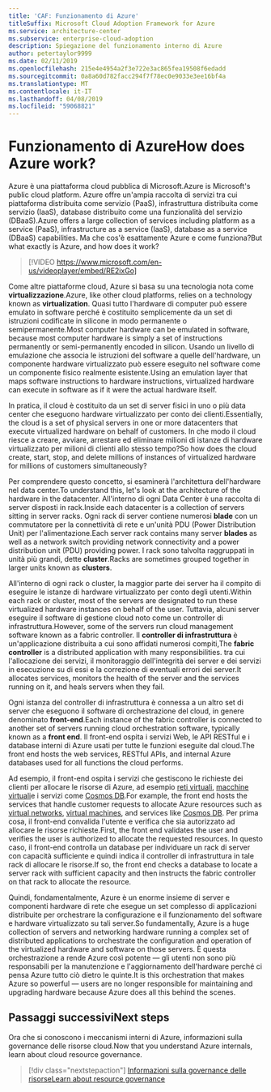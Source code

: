 ```yaml
---
title: 'CAF: Funzionamento di Azure'
titleSuffix: Microsoft Cloud Adoption Framework for Azure
ms.service: architecture-center
ms.subservice: enterprise-cloud-adoption
description: Spiegazione del funzionamento interno di Azure
author: petertaylor9999
ms.date: 02/11/2019
ms.openlocfilehash: 215e4e4954a2f3e722e3ac865fea19508f6edadd
ms.sourcegitcommit: 0a8a60d782facc294f7f78ec0e9033e3ee16bf4a
ms.translationtype: MT
ms.contentlocale: it-IT
ms.lasthandoff: 04/08/2019
ms.locfileid: "59068821"
---
```

<!-- markdownlint-disable MD026 -->

# <a name="how-does-azure-work"></a><span data-ttu-id="2e57b-103">Funzionamento di Azure</span><span class="sxs-lookup"><span data-stu-id="2e57b-103">How does Azure work?</span></span>

<span data-ttu-id="2e57b-104">Azure è una piattaforma cloud pubblica di Microsoft.</span><span class="sxs-lookup"><span data-stu-id="2e57b-104">Azure is Microsoft's public cloud platform.</span></span> <span data-ttu-id="2e57b-105">Azure offre un'ampia raccolta di servizi tra cui piattaforma distribuita come servizio (PaaS), infrastruttura distribuita come servizio (IaaS), database distribuito come una funzionalità del servizio (DBaaS).</span><span class="sxs-lookup"><span data-stu-id="2e57b-105">Azure offers a large collection of services including platform as a service (PaaS), infrastructure as a service (IaaS), database as a service (DBaaS) capabilities.</span></span> <span data-ttu-id="2e57b-106">Ma che cos'è esattamente Azure e come funziona?</span><span class="sxs-lookup"><span data-stu-id="2e57b-106">But what exactly is Azure, and how does it work?</span></span>

<!-- markdownlint-disable MD034 -->

> [!VIDEO https://www.microsoft.com/en-us/videoplayer/embed/RE2ixGo]

<!-- markdownlint-enable MD034 -->

<span data-ttu-id="2e57b-107">Come altre piattaforme cloud, Azure si basa su una tecnologia nota come **virtualizzazione**.</span><span class="sxs-lookup"><span data-stu-id="2e57b-107">Azure, like other cloud platforms, relies on a technology known as **virtualization**.</span></span> <span data-ttu-id="2e57b-108">Quasi tutto l'hardware di computer può essere emulato in software perché è costituito semplicemente da un set di istruzioni codificate in silicone in modo permanente o semipermanente.</span><span class="sxs-lookup"><span data-stu-id="2e57b-108">Most computer hardware can be emulated in software, because most computer hardware is simply a set of instructions permanently or semi-permanently encoded in silicon.</span></span> <span data-ttu-id="2e57b-109">Usando un livello di emulazione che associa le istruzioni del software a quelle dell'hardware, un componente hardware virtualizzato può essere eseguito nel software come un componente fisico realmente esistente.</span><span class="sxs-lookup"><span data-stu-id="2e57b-109">Using an emulation layer that maps software instructions to hardware instructions, virtualized hardware can execute in software as if it were the actual hardware itself.</span></span>

<span data-ttu-id="2e57b-110">In pratica, il cloud è costituito da un set di server fisici in uno o più data center che eseguono hardware virtualizzato per conto dei clienti.</span><span class="sxs-lookup"><span data-stu-id="2e57b-110">Essentially, the cloud is a set of physical servers in one or more datacenters that execute virtualized hardware on behalf of customers.</span></span> <span data-ttu-id="2e57b-111">In che modo il cloud riesce a creare, avviare, arrestare ed eliminare milioni di istanze di hardware virtualizzato per milioni di clienti allo stesso tempo?</span><span class="sxs-lookup"><span data-stu-id="2e57b-111">So how does the cloud create, start, stop, and delete millions of instances of virtualized hardware for millions of customers simultaneously?</span></span>

<span data-ttu-id="2e57b-112">Per comprendere questo concetto, si esaminerà l'architettura dell'hardware nel data center.</span><span class="sxs-lookup"><span data-stu-id="2e57b-112">To understand this, let's look at the architecture of the hardware in the datacenter.</span></span>  <span data-ttu-id="2e57b-113">All'interno di ogni Data Center è una raccolta di server disposti in rack.</span><span class="sxs-lookup"><span data-stu-id="2e57b-113">Inside each datacenter is a collection of servers sitting in server racks.</span></span> <span data-ttu-id="2e57b-114">Ogni rack di server contiene numerosi **blade** con un commutatore per la connettività di rete e un'unità PDU (Power Distribution Unit) per l'alimentazione.</span><span class="sxs-lookup"><span data-stu-id="2e57b-114">Each server rack contains many server **blades** as well as a network switch providing network connectivity and a power distribution unit (PDU) providing power.</span></span> <span data-ttu-id="2e57b-115">I rack sono talvolta raggruppati in unità più grandi, dette **cluster**.</span><span class="sxs-lookup"><span data-stu-id="2e57b-115">Racks are sometimes grouped together in larger units known as **clusters**.</span></span>

<span data-ttu-id="2e57b-116">All'interno di ogni rack o cluster, la maggior parte dei server ha il compito di eseguire le istanze di hardware virtualizzato per conto degli utenti.</span><span class="sxs-lookup"><span data-stu-id="2e57b-116">Within each rack or cluster, most of the servers are designated to run these virtualized hardware instances on behalf of the user.</span></span> <span data-ttu-id="2e57b-117">Tuttavia, alcuni server eseguire il software di gestione cloud noto come un controller di infrastruttura.</span><span class="sxs-lookup"><span data-stu-id="2e57b-117">However, some of the servers run cloud management software known as a fabric controller.</span></span> <span data-ttu-id="2e57b-118">Il **controller di infrastruttura** è un'applicazione distribuita a cui sono affidati numerosi compiti,</span><span class="sxs-lookup"><span data-stu-id="2e57b-118">The **fabric controller** is a distributed application with many responsibilities.</span></span> <span data-ttu-id="2e57b-119">tra cui l'allocazione dei servizi, il monitoraggio dell'integrità dei server e dei servizi in esecuzione su di essi e la correzione di eventuali errori dei server.</span><span class="sxs-lookup"><span data-stu-id="2e57b-119">It allocates services, monitors the health of the server and the services running on it, and heals servers when they fail.</span></span>

<span data-ttu-id="2e57b-120">Ogni istanza del controller di infrastruttura è connessa a un altro set di server che eseguono il software di orchestrazione del cloud, in genere denominato **front-end**.</span><span class="sxs-lookup"><span data-stu-id="2e57b-120">Each instance of the fabric controller is connected to another set of servers running cloud orchestration software, typically known as a **front end**.</span></span> <span data-ttu-id="2e57b-121">Il front-end ospita i servizi Web, le API RESTful e i database interni di Azure usati per tutte le funzioni eseguite dal cloud.</span><span class="sxs-lookup"><span data-stu-id="2e57b-121">The front end hosts the web services, RESTful APIs, and internal Azure databases used for all functions the cloud performs.</span></span>

<span data-ttu-id="2e57b-122">Ad esempio, il front-end ospita i servizi che gestiscono le richieste dei clienti per allocare le risorse di Azure, ad esempio [reti virtuali](/azure/virtual-network/virtual-networks-overview), [macchine virtuali](/azure/virtual-machines)e i servizi come [Cosmos DB](/azure/cosmos-db/introduction).</span><span class="sxs-lookup"><span data-stu-id="2e57b-122">For example, the front end hosts the services that handle customer requests to allocate Azure resources such as [virtual networks](/azure/virtual-network/virtual-networks-overview), [virtual machines](/azure/virtual-machines), and services like [Cosmos DB](/azure/cosmos-db/introduction).</span></span> <span data-ttu-id="2e57b-123">Per prima cosa, il front-end convalida l'utente e verifica che sia autorizzato ad allocare le risorse richieste.</span><span class="sxs-lookup"><span data-stu-id="2e57b-123">First, the front end validates the user and verifies the user is authorized to allocate the requested resources.</span></span> <span data-ttu-id="2e57b-124">In questo caso, il front-end controlla un database per individuare un rack di server con capacità sufficiente e quindi indica il controller di infrastruttura in tale rack di allocare le risorse.</span><span class="sxs-lookup"><span data-stu-id="2e57b-124">If so, the front end checks a database to locate a server rack with sufficient capacity and then instructs the fabric controller on that rack to allocate the resource.</span></span>

<span data-ttu-id="2e57b-125">Quindi, fondamentalmente, Azure è un enorme insieme di server e componenti hardware di rete che esegue un set complesso di applicazioni distribuite per orchestrare la configurazione e il funzionamento del software e hardware virtualizzato su tali server.</span><span class="sxs-lookup"><span data-stu-id="2e57b-125">So fundamentally, Azure is a huge collection of servers and networking hardware running a complex set of distributed applications to orchestrate the configuration and operation of the virtualized hardware and software on those servers.</span></span> <span data-ttu-id="2e57b-126">È questa orchestrazione a rende Azure così potente &mdash; gli utenti non sono più responsabili per la manutenzione e l'aggiornamento dell'hardware perché ci pensa Azure tutto ciò dietro le quinte.</span><span class="sxs-lookup"><span data-stu-id="2e57b-126">It is this orchestration that makes Azure so powerful &mdash; users are no longer responsible for maintaining and upgrading hardware because Azure does all this behind the scenes.</span></span>

## <a name="next-steps"></a><span data-ttu-id="2e57b-127">Passaggi successivi</span><span class="sxs-lookup"><span data-stu-id="2e57b-127">Next steps</span></span>

<span data-ttu-id="2e57b-128">Ora che si conoscono i meccanismi interni di Azure, informazioni sulla governance delle risorse cloud.</span><span class="sxs-lookup"><span data-stu-id="2e57b-128">Now that you understand Azure internals, learn about cloud resource governance.</span></span>

> [!div class="nextstepaction"]
> [<span data-ttu-id="2e57b-129">Informazioni sulla governance delle risorse</span><span class="sxs-lookup"><span data-stu-id="2e57b-129">Learn about resource governance</span></span>](what-is-governance.md)

<!-- Links -->

[docs-add-users-to-aad]: /azure/active-directory/add-users-azure-active-directory?toc=/azure/architecture/cloud-adoption-guide/toc.json
